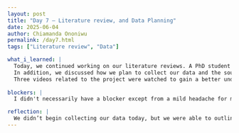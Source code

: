 ```yaml
---
layout: post
title: "Day 7 – Literature review, and Data Planning"
date: 2025-06-04
author: Chiamanda Ononiwu
permalink: /day7.html
tags: ["Literature review", "Data"]

what_i_learned: |
  Today, we continued working on our literature reviews. A PhD student visited our session and gave us valuable advice on how to write a strong research paper. She emphasized the importance of identifying the gaps, limitations, or overlooked areas in previous studies so we can address those issues in our own work. She also highlighted the need to carefully document the methodologies used in past experiments and compare them to our own.
  In addition, we discussed how we plan to collect our data and the sources we will use. We agreed to explore all counties in Maryland to see if similar ideas have been proposed or implemented before. This will help us understand the current landscape and determine how our research can make a unique contribution. 
  Three videos related to the project were watched to gain a better understanding of what the final outcome could look like, even though the project itself is not exactly the same.
  
blockers: |
  I didn't necessarily have a blocker except from a mild headache for most of the day.

reflection: |
  We didn’t begin collecting our data today, but we were able to outline our next steps. I completed the article on ultrasonic sensors and started reading one on IoT-Based Route Recommendation. Each article provides foundational knowledge for different parts of our project. They help clarify both the objective and the steps needed to achieve it. With each reading, the overall process becomes easier to understand. The videos watched help give me a good visual image of what we are doing.
---
```

